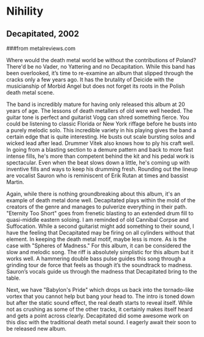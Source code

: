 # Nihility
## Decapitated, 2002
###from metalreviews.com

Where would the death metal world be without the contributions of Poland? There'd be no Vader, no Yattering and no Decapitation. While this band has been overlooked, it’s time to re-examine an album that slipped through the cracks only a few years ago. It has the brutality of Deicide with the musicianship of Morbid Angel but does not forget its roots in the Polish death metal scene.

The band is incredibly mature for having only released this album at 20 years of age. The lessons of death metallers of old were well heeded. The guitar tone is perfect and guitarist Vogg can shred something fierce. You could be listening to classic Florida or New York riffage before he busts into a purely melodic solo. This incredible variety in his playing gives the band a certain edge that is quite interesting. He busts out scale bursting solos and wicked lead after lead. Drummer Vitek also knows how to ply his craft well. In going from a blasting section to a demure pattern and back to more fast intense fills, he's more than competent behind the kit and his pedal work is spectacular. Even when the beat slows down a little, he's coming up with inventive fills and ways to keep his drumming fresh. Rounding out the lineup are vocalist Sauron who is reminiscent of Erik Rutan at times and bassist Martin.

Again, while there is nothing groundbreaking about this album, it's an example of death metal done well. Decapitated plays within the mold of the creators of the genre and manages to pulverize everything in their path. "Eternity Too Short" goes from frenetic blasting to an extended drum fill to quasi-middle eastern soloing. I am reminded of old Cannibal Corpse and Suffocation. While a second guitarist might add something to their sound, I have the feeling that Decapitated may be firing on all cylinders without that element. In keeping the death metal motif, maybe less is more. As is the case with "Spheres of Madness." For this album, it can be considered the slow and melodic song. The riff is absolutely simplistic for this album but it works well. A hammering double bass pulse guides this song through a grinding tour de force that feels as though it’s the soundtrack to madness. Sauron’s vocals guide us through the madness that Decapitated bring to the table.

Next, we have "Babylon's Pride" which drops us back into the tornado-like vortex that you cannot help but bang your head to. The intro is toned down but after the static sound effect, the real death starts to reveal itself. While not as crushing as some of the other tracks, it certainly makes itself heard and gets a point across clearly. Decapitated did some awesome work on this disc with the traditional death metal sound. I eagerly await their soon to be released new album.
